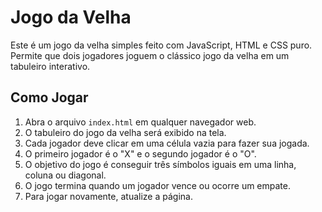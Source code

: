 # Jogo da Velha

Este é um jogo da velha simples feito com JavaScript, HTML e CSS puro. Permite que dois jogadores joguem o clássico jogo da velha em um tabuleiro interativo.

## Como Jogar

1. Abra o arquivo `index.html` em qualquer navegador web.
2. O tabuleiro do jogo da velha será exibido na tela.
3. Cada jogador deve clicar em uma célula vazia para fazer sua jogada.
4. O primeiro jogador é o "X" e o segundo jogador é o "O".
5. O objetivo do jogo é conseguir três símbolos iguais em uma linha, coluna ou diagonal.
6. O jogo termina quando um jogador vence ou ocorre um empate.
7. Para jogar novamente, atualize a página.

